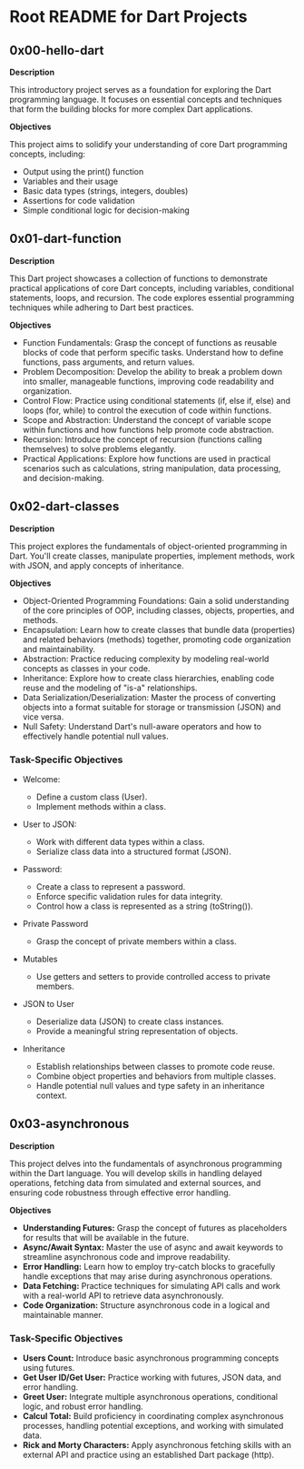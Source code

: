 # Root README for Dart Projects

## 0x00-hello-dart
**Description**

This introductory project serves as a foundation for exploring the Dart programming language. It focuses on essential concepts and techniques that form the building blocks for more complex Dart applications.

**Objectives**

This project aims to solidify your understanding of core Dart programming concepts, including:

- Output using the print() function
- Variables and their usage
- Basic data types (strings, integers, doubles)
- Assertions for code validation
- Simple conditional logic for decision-making

## 0x01-dart-function
**Description**

This Dart project showcases a collection of functions to demonstrate practical applications of core Dart concepts, including variables, conditional statements, loops, and recursion. The code explores essential programming techniques while adhering to Dart best practices.

**Objectives**

- Function Fundamentals: Grasp the concept of functions as reusable blocks of code that perform specific tasks. Understand how to define functions, pass arguments, and return values.
- Problem Decomposition: Develop the ability to break a problem down into smaller, manageable functions, improving code readability and organization.
- Control Flow: Practice using conditional statements (if, else if, else) and loops (for, while) to control the execution of code within functions.
- Scope and Abstraction: Understand the concept of variable scope within functions and how functions help promote code abstraction.
- Recursion: Introduce the concept of recursion (functions calling themselves) to solve problems elegantly.
- Practical Applications: Explore how functions are used in practical scenarios such as calculations, string manipulation, data processing, and decision-making.

## 0x02-dart-classes
**Description**

This project explores the fundamentals of object-oriented programming in Dart. You'll create classes, manipulate properties, implement methods, work with JSON, and apply concepts of inheritance.

**Objectives**

- Object-Oriented Programming Foundations: Gain a solid understanding of the core principles of OOP, including classes, objects, properties, and methods.
- Encapsulation: Learn how to create classes that bundle data (properties) and related behaviors (methods) together, promoting code organization and maintainability.
- Abstraction: Practice reducing complexity by modeling real-world concepts as classes in your code.
- Inheritance: Explore how to create class hierarchies, enabling code reuse and the modeling of "is-a" relationships.
- Data Serialization/Deserialization: Master the process of converting objects into a format suitable for storage or transmission (JSON) and vice versa.
- Null Safety: Understand Dart's null-aware operators and how to effectively handle potential null values.

### Task-Specific Objectives

- Welcome:

    - Define a custom class (User).
    - Implement methods within a class.

- User to JSON:

    - Work with different data types within a class.
    - Serialize class data into a structured format (JSON).
- Password:

    - Create a class to represent a password.
    - Enforce specific validation rules for data integrity.
    - Control how a class is represented as a string (toString()).
- Private Password

    - Grasp the concept of private members within a class.
- Mutables

    - Use getters and setters to provide controlled access to private members.
- JSON to User

    - Deserialize data (JSON) to create class instances.
    - Provide a meaningful string representation of objects.
- Inheritance

    - Establish relationships between classes to promote code reuse.
    - Combine object properties and behaviors from multiple classes.
    - Handle potential null values and type safety in an inheritance context.

## 0x03-asynchronous
**Description**

This project delves into the fundamentals of asynchronous programming within the Dart language.  You will develop skills in handling delayed operations, fetching data from simulated and external sources, and ensuring code robustness through effective error handling.

**Objectives**

- **Understanding Futures:** Grasp the concept of futures as placeholders for results that will be available in the future.
- **Async/Await Syntax:** Master the use of async and await keywords to streamline asynchronous code and improve readability.
- **Error Handling:** Learn how to employ try-catch blocks to gracefully handle exceptions that may arise during asynchronous operations.
- **Data Fetching:** Practice techniques for simulating API calls and work with a real-world API to retrieve data asynchronously.
- **Code Organization:** Structure asynchronous code in a logical and maintainable manner.

### Task-Specific Objectives

- **Users Count:** Introduce basic asynchronous programming concepts using futures.
- **Get User ID/Get User:** Practice working with futures, JSON data, and error handling.
- **Greet User:** Integrate multiple asynchronous operations, conditional logic, and robust error handling.
- **Calcul Total:** Build proficiency in coordinating complex asynchronous processes, handling potential exceptions, and working with simulated data.
- **Rick and Morty Characters:** Apply asynchronous fetching skills with an external API and practice using an established Dart package (http).
